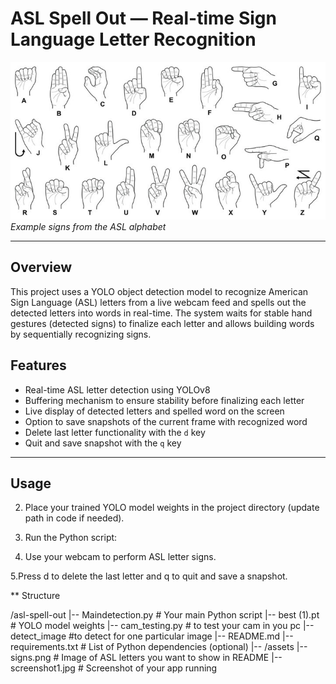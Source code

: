 # ASL Spell Out — Real-time Sign Language Letter Recognition

![ASL Letter Signs](./assets/ASL_signs.jpg)  
*Example signs from the ASL alphabet*

---

## Overview

This project uses a YOLO object detection model to recognize American Sign Language (ASL) letters from a live webcam feed and spells out the detected letters into words in real-time. The system waits for stable hand gestures (detected signs) to finalize each letter and allows building words by sequentially recognizing signs.


## Features

- Real-time ASL letter detection using YOLOv8
- Buffering mechanism to ensure stability before finalizing each letter
- Live display of detected letters and spelled word on the screen
- Option to save snapshots of the current frame with recognized word
- Delete last letter functionality with the `d` key
- Quit and save snapshot with the `q` key

---

## Usage

2. Place your trained YOLO model weights in the project directory (update path in code if needed).

3. Run the Python script:
4. Use your webcam to perform ASL letter signs.

5.Press d to delete the last letter and q to quit and save a snapshot.

**
Structure

/asl-spell-out
|-- Maindetection.py # Your main Python script
|-- best (1).pt # YOLO model weights
|-- cam_testing.py # to test your cam in you pc
|-- detect_image #to detect for one particular image
|-- README.md
|-- requirements.txt # List of Python dependencies (optional)
|-- /assets
|-- signs.png # Image of ASL letters you want to show in README
|-- screenshot1.jpg # Screenshot of your app running




